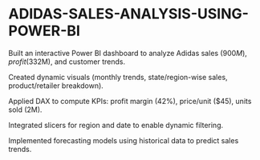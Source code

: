 # ADIDAS-SALES-ANALYSIS-USING-POWER-BI
Built an interactive Power BI dashboard to analyze Adidas sales ($900M), profit ($332M), and customer trends.

Created dynamic visuals (monthly trends, state/region-wise sales, product/retailer breakdown).

Applied DAX to compute KPIs: profit margin (42%), price/unit ($45), units sold (2M).

Integrated slicers for region and date to enable dynamic filtering.

Implemented forecasting models using historical data to predict sales trends.

